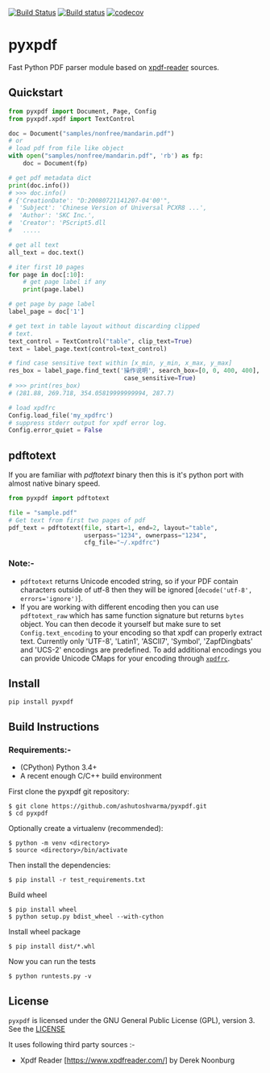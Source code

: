 [![Build Status](https://travis-ci.com/ashutoshvarma/pyxpdf.svg?branch=master)](https://travis-ci.com/ashutoshvarma/pyxpdf)
[![Build status](https://ci.appveyor.com/api/projects/status/y4qys3oquc4bo8wd/branch/master?svg=true)](https://ci.appveyor.com/project/ashutoshvarma/pyxpdf/branch/master)
[![codecov](https://codecov.io/gh/ashutoshvarma/pyxpdf/branch/master/graph/badge.svg)](https://codecov.io/gh/ashutoshvarma/pyxpdf)

# pyxpdf
Fast Python PDF parser module based on [xpdf-reader](https://www.xpdfreader.com/) sources.

## Quickstart
```python
from pyxpdf import Document, Page, Config
from pyxpdf.xpdf import TextControl

doc = Document("samples/nonfree/mandarin.pdf")
# or
# load pdf from file like object
with open("samples/nonfree/mandarin.pdf", 'rb') as fp:
    doc = Document(fp)

# get pdf metadata dict
print(doc.info())
# >>> doc.info()
# {'CreationDate': "D:20080721141207-04'00'", 
#  'Subject': 'Chinese Version of Universal PCXR8 ...', 
#  'Author': 'SKC Inc.', 
#  'Creator': 'PScript5.dll
#   .....

# get all text
all_text = doc.text()

# iter first 10 pages
for page in doc[:10]:
    # get page label if any
    print(page.label)

# get page by page label
label_page = doc['1']

# get text in table layout without discarding clipped
# text.
text_control = TextControl("table", clip_text=True)
text = label_page.text(control=text_control)

# find case sensitive text within [x_min, y_min, x_max, y_max]
res_box = label_page.find_text('操作说明', search_box=[0, 0, 400, 400],
                                case_sensitive=True)
# >>> print(res_box)
# (281.88, 269.718, 354.05819999999994, 287.7)

# load xpdfrc
Config.load_file('my_xpdfrc')
# suppress stderr output for xpdf error log.
Config.error_quiet = False

```


## pdftotext
If you are familiar with *pdftotext* binary then this is it's python port with almost native binary speed.

```python
from pyxpdf import pdftotext

file = "sample.pdf"
# Get text from first two pages of pdf
pdf_text = pdftotext(file, start=1, end=2, layout="table",
                     userpass="1234", ownerpass="1234", 
                     cfg_file="~/.xpdfrc")
```

### Note:-
+ `pdftotext` returns Unicode encoded string, so if your PDF contain characters outside of utf-8 then they will be ignored [`decode('utf-8', errors='ignore')`].
+ If you are working with different encoding then you can use `pdftotext_raw` which has same function signature but returns `bytes` object. You can then decode it yourself but make sure to set `Config.text_encoding` to your encoding so that xpdf can properly extract text. Currently only 'UTF-8', 'Latin1', 'ASCII7', 'Symbol', 'ZapfDingbats' and 'UCS-2' encodings are predefined. To add additional encodings you can provide Unicode CMaps for your encoding through [`xpdfrc`](https://github.com/ashutoshvarma/libxpdf/blob/master/xpdf-4.02/doc/xpdfrc.cat).


## Install

```
pip install pyxpdf
``` 

## Build Instructions
### Requirements:-
* (CPython) Python 3.4+ 
* A recent enough C/C++ build environment 

First clone the pyxpdf git repository:

```
$ git clone https://github.com/ashutoshvarma/pyxpdf.git
$ cd pyxpdf
```
Optionally create a virtualenv (recommended):
```
$ python -m venv <directory>
$ source <directory>/bin/activate
```
Then install the dependencies:

```
$ pip install -r test_requirements.txt
```

Build wheel
```
$ pip install wheel
$ python setup.py bdist_wheel --with-cython
```

Install wheel package
```
$ pip install dist/*.whl
```

Now you can run the tests
```
$ python runtests.py -v
```


## License
`pyxpdf` is licensed under the GNU General Public License (GPL), version 3. See the [LICENSE](https://github.com/ashutoshvarma/pyxpdf/blob/master/LICENSE)

It uses following third party sources :-
- Xpdf Reader [https://www.xpdfreader.com/] by Derek Noonburg
 



